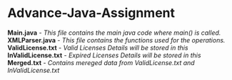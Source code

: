 # Advance-Java-Assignment
**Main.java** - _This file contains the main java code where main() is called._<br>
**XMLParser.java** - _This file contains the functions used for the operations.<br>_
**ValidLicense.txt** - _Valid Licenses Details will be stored in this_<br>
**InValidLicense.txt** - _Expired Licenses Details will be stored in this_<br>
**Merged.txt** - _Contains mereged data from ValidLicense.txt and InValidLicense.txt_
